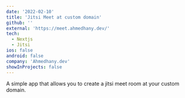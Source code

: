 ```yaml
---
date: '2022-02-10'
title: 'Jitsi Meet at custom domain'
github: ''
external: 'https://meet.ahmedhany.dev/'
tech:
  - Nextjs
  - Jitsi
ios: false
android: false
company: 'Ahmedhany.dev'
showInProjects: false
---
```


A simple app that allows you to create a jitsi meet room at your custom domain.
